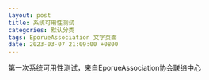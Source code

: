 ```yaml
---
layout: post
title: 系统可用性测试
categories: 默认分类
tags: EporueAssociation 文字页面
date: 2023-03-07 21:09:00 +0800
---
```


第一次系统可用性测试，来自EporueAssociation协会联络中心
